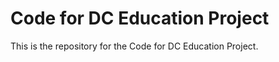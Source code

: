Code for DC Education Project
===============

This is the repository for the Code for DC Education Project.


